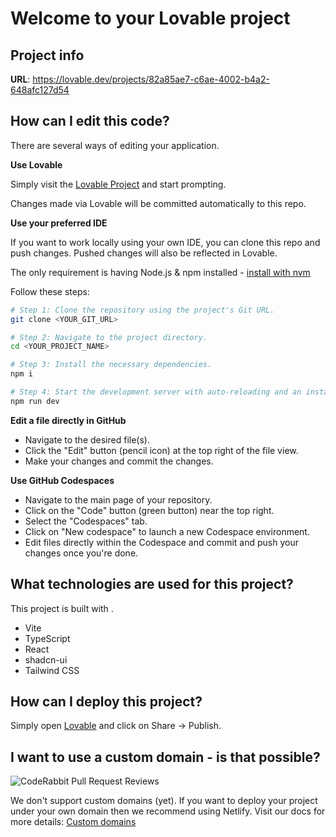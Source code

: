 # Welcome to your Lovable project

## Project info

**URL**: https://lovable.dev/projects/82a85ae7-c6ae-4002-b4a2-648afc127d54

## How can I edit this code?

There are several ways of editing your application.

**Use Lovable**

Simply visit the [Lovable Project](https://lovable.dev/projects/82a85ae7-c6ae-4002-b4a2-648afc127d54) and start prompting.

Changes made via Lovable will be committed automatically to this repo.

**Use your preferred IDE**

If you want to work locally using your own IDE, you can clone this repo and push changes. Pushed changes will also be reflected in Lovable.

The only requirement is having Node.js & npm installed - [install with nvm](https://github.com/nvm-sh/nvm#installing-and-updating)

Follow these steps:

```sh
# Step 1: Clone the repository using the project's Git URL.
git clone <YOUR_GIT_URL>

# Step 2: Navigate to the project directory.
cd <YOUR_PROJECT_NAME>

# Step 3: Install the necessary dependencies.
npm i

# Step 4: Start the development server with auto-reloading and an instant preview.
npm run dev
```

**Edit a file directly in GitHub**

- Navigate to the desired file(s).
- Click the "Edit" button (pencil icon) at the top right of the file view.
- Make your changes and commit the changes.

**Use GitHub Codespaces**

- Navigate to the main page of your repository.
- Click on the "Code" button (green button) near the top right.
- Select the "Codespaces" tab.
- Click on "New codespace" to launch a new Codespace environment.
- Edit files directly within the Codespace and commit and push your changes once you're done.

## What technologies are used for this project?

This project is built with .

- Vite
- TypeScript
- React
- shadcn-ui
- Tailwind CSS

## How can I deploy this project?

Simply open [Lovable](https://lovable.dev/projects/82a85ae7-c6ae-4002-b4a2-648afc127d54) and click on Share -> Publish.

## I want to use a custom domain - is that possible?


![CodeRabbit Pull Request Reviews](https://img.shields.io/coderabbit/prs/github/dhriman-deka/data-gravity-portfolio?utm_source=oss&utm_medium=github&utm_campaign=dhriman-deka%2Fdata-gravity-portfolio&labelColor=171717&color=FF570A&link=https%3A%2F%2Fcoderabbit.ai&label=CodeRabbit+Reviews)

We don't support custom domains (yet). If you want to deploy your project under your own domain then we recommend using Netlify. Visit our docs for more details: [Custom domains](https://docs.lovable.dev/tips-tricks/custom-domain/)
